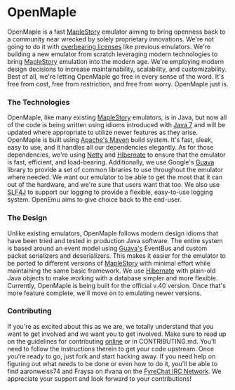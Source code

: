 # OpenMaple #

OpenMaple is a fast [MapleStory][ms] emulator aiming to bring openness back to a community near wrecked by solely proprietary innovations. We're not going to do it with [overbearing licenses][agpl] like previous emulators. We're building a new emulator from scratch leveraging modern technologies to bring [MapleStory][ms] emulation into the modern age. We're employing modern design decisions to increase maintainability, scalability, and customizability. Best of all, we're letting OpenMaple go free in every sense of the word. It's free from cost, free from restriction, and free from worry. OpenMaple just is.

### The Technologies ###

OpenMaple, like many existing [MapleStory][ms] emulators, is in Java, but now all of the code is being written using idioms introduced with [Java 7][java7] and will be updated where appropriate to utilize newer features as they arise. OpenMaple is built using [Apache's Maven][mvn] build system. It's fast, sleek, easy to use, and it handles all our dependencies elegantly. As for those dependencies, we're using [Netty][netty] and [Hibernate][hib] to ensure that the emulator is fast, efficient, and load-bearing. Additionally, we use Google's [Guava][guava] library to provide a set of common libraries to use throughout the emulator where needed. We want our emulator to be able to get the most that it can out of the hardware, and we're sure that users want that too. We also use [SLF4J][slf4j] to support our logging to provide a flexible, easy-to-use logging system. OpenEmu aims to give choice back to the end-user.

### The Design ###

Unlike existing emulators, OpenMaple follows modern design idioms that have been tried and tested in production Java software. The entire system is based around an event model using [Guava's][guava] EventBus and custom packet serializers and deserializers. This makes it easier for the emulator to be ported to different versions of [MapleStory][ms] with minimal effort while maintaining the same basic framework. We use [Hibernate][hib] with plain-old Java objects to make working with a database simpler and more flexible. Currently, OpenMaple is being built for the official v.40 version. Once that's more feature complete, we'll move on to emulating newer versions.


### Contributing ###

If you're as excited about this as we are, we totally understand that you want to get involved and we want you to get involved. Make sure to read up on the guidelines for contributing [online][contrib] or in CONTRIBUTING.md. You'll need to follow the instructions therein to get your code upstream. Once you're ready to go, just fork and start hacking away. If you need help on figuring out what needs to be done or even how to do it, you'll be able to find aaronweiss74 and Fraysa on #vana on the [FyreChat IRC Network][fyrechat]. We appreciate your support and look forward to your contributions!


[ms]:       <http://www.nexon.net/landing/maplestory/>      "MapleStory"
[agpl]:     <https://www.gnu.org/licenses/agpl-3.0.html>    "Affero GPL"
[java7]:    <http://cl.ly/QRsf>                             "Java 7"
[mvn]:      <https://maven.apache.org/>                     "Apache Maven"
[netty]:    <http://netty.io/>                              "Netty"
[hib]:      <http://www.hibernate.org/>                     "Hibernate"
[guava]:    <https://code.google.com/p/guava-libraries/>    "Google Guava"
[slf4j]:    <http://slf4j.org/>                             "SLF4J"
[contrib]:  <http://cl.ly/QRXw>                             "CONTRIBUTING.md"
[fyrechat]: <http://www.fyrechat.net/>                      "Fyrechat IRC"